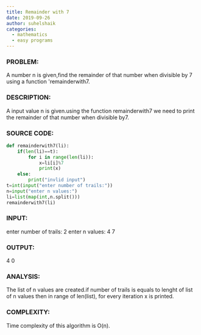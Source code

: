 ```yaml
---
title: Remainder with 7
date: 2019-09-26
author: suhelshaik
categories:
  - mathematics
  - easy programs
---
```



### PROBLEM:
A number n is given,find the remainder of that number when divisible by 7
using a function 'remainderwith7.    
### DESCRIPTION:
A input value n is given.using the function remainderwith7 we need to print
the remainder of that number when divisible by7.
### SOURCE CODE:
```python
def remainderwith7(li):
    if(len(li)==t):
        for i in range(len(li)):
            x=li[i]%7
            print(x)
    else:
        print("invlid input")
t=int(input("enter number of trails:"))
n=input("enter n values:")
li=list(map(int,n.split()))
remainderwith7(li)
```
### INPUT:
enter number of trails: 2
enter n values: 4 7

### OUTPUT:
4
0

### ANALYSIS:
The list of n values are created.if number of trails is equals to lenght of
list of n values then in range of len(list), for every iteration x is printed.    

### COMPLEXITY:
Time complexity of this algorithm is O(n).